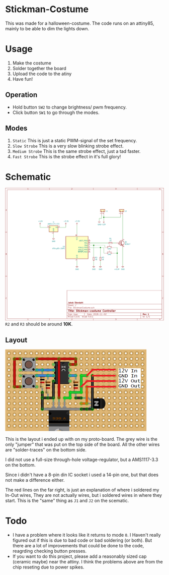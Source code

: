 # Stickman-Costume
This was made for a halloween-costume. The code runs on an attiny85, mainly to be able to dim the lights down.

# Usage
1) Make the costume
2) Solder together the board
3) Upload the code to the atiny
4) Have fun!
## Operation
- Hold button `SW2` to change brightness/ pwm frequency.
- Click button `SW1` to go through the modes.
## Modes
1) `Static` This is just a static PWM-signal of the set frequency.
2) `Slow Strobe` This is a very slow blinking strobe effect.
3) `Medium Strobe` This is the same strobe effect, just a tad faster.
4) `Fast Strobe` This is the strobe effect in it's full glory!

# Schematic
![Schematic](https://raw.githubusercontent.com/JakobST1n/Stickman-Costume/master/StickmanCostume.png)
`R2` and `R3` should be around __10K__.
## Layout
![Layout](https://raw.githubusercontent.com/JakobST1n/Stickman-Costume/master/ProtoboardLayout.png)

This is the layout i ended up with on my proto-board. The grey wire is the only "jumper" that was put on the top side of the board. All the other wires are "solder-traces" on the bottom side.

I did not use a full-size through-hole voltage-regulator, but a AMS1117-3.3 on the bottom.

Since i didn't have a 8-pin din IC socket i used a 14-pin one, but that does not make a difference either. 

The red lines on the far right, is just an explanation of where i soldered my In-Out wires, They are not actually wires, but i soldered wires in where they start. This is the "same" thing as `J1` and `J2` on the scematic.

# Todo
- I have a problem where it looks like it returns to mode `0`. I Haven't really figured out if this is due to bad code or bad soldering (or both). But there are a lot of improvements that could be done to the code, reagrding checking button presses.
- If you want to do this project, please add a reasonably sized cap (ceramic maybe) near the attiny. I think the problems above are from the chip reseting due to power spikes.
